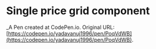 # Single price grid component
 _A Pen created at CodePen.io. Original URL: [https://codepen.io/yadavanuj1996/pen/PoqVdWB](https://codepen.io/yadavanuj1996/pen/PoqVdWB).

 